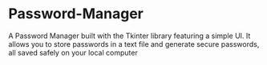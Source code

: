 # Password-Manager
A Password Manager built with the Tkinter library featuring a simple UI. It allows you to store passwords in a text file and generate secure passwords, all saved safely on your local computer

